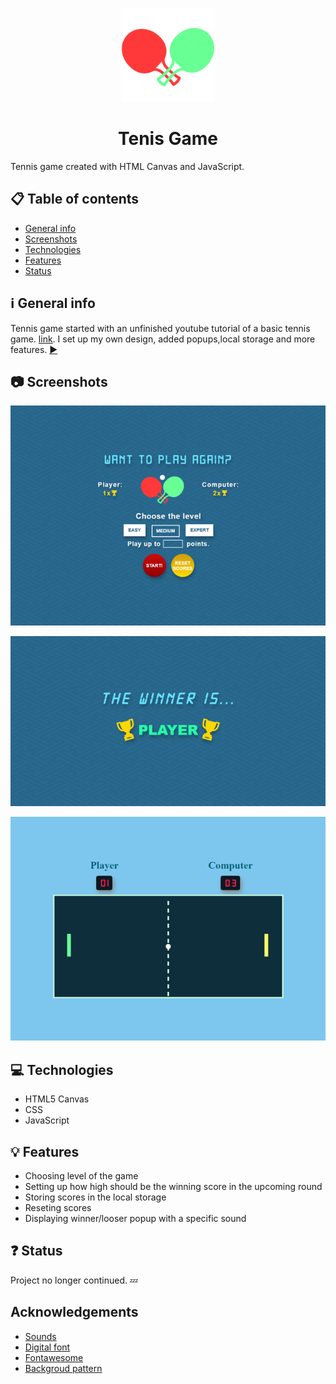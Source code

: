  <p align="center"> 
  <img src="img/paddles4.png" width="150px" height="150px">
</p>
<h1 align="center">Tenis Game</h1>

Tennis game created with HTML Canvas and JavaScript.

## :clipboard: Table of contents 
* [General info](#information_source-general-info)
* [Screenshots](#camera-screenshots)
* [Technologies](#computer-technologies)
* [Features](#bulb-features)
* [Status](#question-status)

## :information_source: General info  
Tennis game started with an unfinished youtube tutorial of a basic tennis game. [link](https://www.youtube.com/watch?v=8IJ_1QcqMdM&list=PLTs20Q-BTEMMSpaBeLpGECE3748o2MOFD). I set up my own design, added popups,local storage and more features. 
[:arrow_forward:](https://martaniemiec.github.io/Pong_game/)

## :camera: Screenshots  
<p align="center"> <img src="ponggame.png"></p>
<p align="center"> <img src="pong_game-winner.png"></p>
<p align="center"> <img src="ponggametable.png"></p>

## :computer: Technologies  
* HTML5 Canvas 
* CSS
* JavaScript

## :bulb: Features  
* Choosing level of the game
* Setting up how high should be the winning score in the upcoming round
* Storing scores in the local storage
* Reseting scores
* Displaying winner/looser popup with a specific sound

## :question: Status  
Project no longer continued. :zzz: 

## Acknowledgements
* [Sounds](http://www.findsounds.com)
* [Digital font](https://www.dafont.com/digital-7.font)
* [Fontawesome](https://fontawesome.com/)
* [Backgroud pattern](https://www.patterncooler.com/#a96b96c12Cd12Ce0f0g64h25536E538AC0i39j0k0l1F4m1F4)

